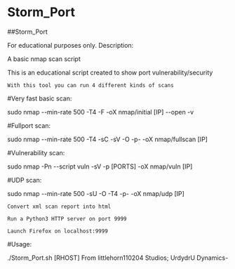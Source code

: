 # Storm_Port
##Storm_Port

For educational purposes only.
Description:

A basic nmap scan script

This is an educational script created to show port vulnerability/security  

    With this tool you can run 4 different kinds of scans

#Very fast basic scan:

sudo nmap --min-rate 500 -T4 -F -oX nmap/initial [IP] --open -v

#Fullport scan:

sudo nmap --min-rate 500 -T4 -sC -sV -O -p- -oX nmap/fullscan [IP]

#Vulnerability scan:

sudo nmap -Pn --script vuln -sV -p [PORTS] -oX nmap/vuln [IP]

#UDP scan:

sudo nmap --min-rate 500 -sU -O -T4 -p- -oX nmap/udp [IP]

    Convert xml scan report into html

    Run a Python3 HTTP server on port 9999

    Launch Firefox on localhost:9999




#Usage:

./Storm_Port.sh [RHOST]
From littlehorn110204 Studios; UrdydrU Dynamics-
